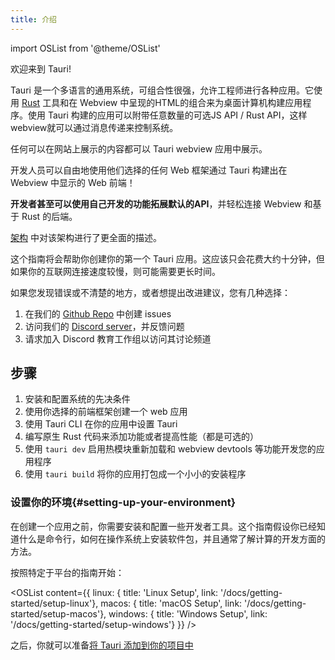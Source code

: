 ```yaml
---
title: 介绍 
---
```


import OSList from '@theme/OSList'

欢迎来到 Tauri!

Tauri 是一个多语言的通用系统，可组合性很强，允许工程师进行各种应用。它使用 [Rust](https://www.rust-lang.org/) 工具和在 Webview 中呈现的HTML的组合来为桌面计算机构建应用程序。使用 Tauri 构建的应用可以附带任意数量的可选JS API / Rust API，这样webview就可以通过消息传递来控制系统。

任何可以在网站上展示的内容都可以 Tauri webview 应用中展示。

开发人员可以自由地使用他们选择的任何 Web 框架通过 Tauri 构建出在 Webview 中显示的 Web 前端！

**开发者甚至可以使用自己开发的功能拓展默认的API**，并轻松连接 Webview 和基于 Rust 的后端。

[架构](https://github.com/tauri-apps/tauri/blob/dev/ARCHITECTURE.md) 中对该架构进行了更全面的描述。

这个指南将会帮助你创建你的第一个 Tauri 应用。这应该只会花费大约十分钟，但如果你的互联网连接速度较慢，则可能需要更长时间。

如果您发现错误或不清楚的地方，或者想提出改进建议，您有几种选择：

1. 在我们的 [Github Repo](https://github.com/tauri-apps/tauri-docs) 中创建 issues
2. 访问我们的 [Discord server](https://discord.gg/tauri)，并反馈问题
3. 请求加入 Discord 教育工作组以访问其讨论频道

## 步骤

1. 安装和配置系统的先决条件
2. 使用你选择的前端框架创建一个 web 应用
3. 使用 Tauri CLI 在你的应用中设置 Tauri
4. 编写原生 Rust 代码来添加功能或者提高性能（都是可选的）
5. 使用 `tauri dev` 启用热模块重新加载和 webview devtools 等功能开发您的应用程序
6. 使用 `tauri build` 将你的应用打包成一个小小的安装程序

### 设置你的环境{#setting-up-your-environment}

在创建一个应用之前，你需要安装和配置一些开发者工具。这个指南假设你已经知道什么是命令行，如何在操作系统上安装软件包，并且通常了解计算的开发方面的方法。

按照特定于平台的指南开始：

<OSList content={{
    linux: { title: 'Linux Setup', link: '/docs/getting-started/setup-linux'},
    macos: { title: 'macOS Setup', link: '/docs/getting-started/setup-macos'},
    windows: { title: 'Windows Setup', link: '/docs/getting-started/setup-windows'}
}} />

之后，你就可以准备[将 Tauri 添加到你的项目中](/docs/usage/development/integration)